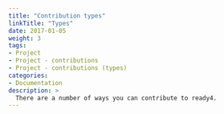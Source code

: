 ```yaml
---
title: "Contribution types"
linkTitle: "Types"
date: 2017-01-05
weight: 3
tags:
- Project
- Project - contributions
- Project - contributions (types)
categories:
- Documentation
description: >
  There are a number of ways you can contribute to ready4.
---
```


